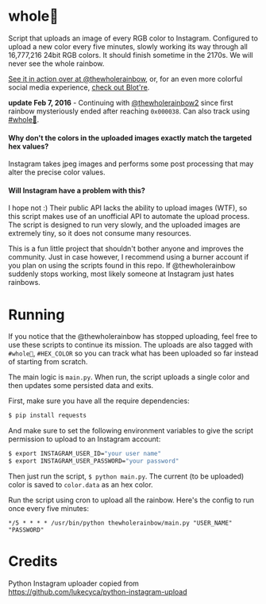 # whole🌈
Script that uploads an image of every RGB color to Instagram. Configured to upload a new color every five minutes, slowly working its way through all 16,777,216 24bit RGB colors. It should finish sometime in the 2170s. We will never see the whole rainbow.

[See it in action over at @thewholerainbow][wholerainbow], or, for an even more colorful social media experience, [check out Blot're](https://blot.re).

**update Feb 7, 2016** - Continuing with [@thewholerainbow2][wholerainbow2] since first rainbow mysteriously ended after reaching `0x000038`. Can also track using [#whole🌈](https://www.instagram.com/explore/tags/whole🌈/).

#### Why don't the colors in the uploaded images exactly match the targeted hex values?
Instagram takes jpeg images and performs some post processing that may alter the precise color values.

#### Will Instagram have a problem with this?
I hope not :) Their public API lacks the ability to upload images (WTF), so this script makes use of an unofficial API to automate the upload process. The script is designed to run very slowly, and the uploaded images are extremely tiny, so it does not consume many resources.

This is a fun little project that shouldn't bother anyone and improves the community. Just in case however, I recommend using a burner account if you plan on using the scripts found in this repo. If @thewholerainbow suddenly stops working, most likely someone at Instagram just hates rainbows.

# Running
If you notice that the @thewholerainbow has stopped uploading, feel free to use these scripts to continue its mission. The uploads are also tagged with `#whole🌈`, `#HEX_COLOR` so you can track what has been uploaded so far instead of starting from scratch.

The main logic is `main.py`. When run, the script uploads a single color and then updates some persisted data and exits.

First, make sure you have all the require dependencies:

```bash
$ pip install requests
```

And make sure to set the following environment variables to give the script permission to upload to an Instagram account:

```bash
$ export INSTAGRAM_USER_ID="your user name"
$ export INSTAGRAM_USER_PASSWORD="your password"
```

Then just run the script, `$ python main.py`. The current (to be uploaded) color is saved to `color.data` as an hex color.

Run the script using cron to upload all the rainbow. Here's the config to run once every five minutes:

```
*/5 * * * * /usr/bin/python thewholerainbow/main.py "USER_NAME" "PASSWORD"
```

# Credits
Python Instagram uploader copied from https://github.com/lukecyca/python-instagram-upload


[wholerainbow]: https://www.instagram.com/thewholerainbow/
[wholerainbow2]: https://www.instagram.com/thewholerainbow2
